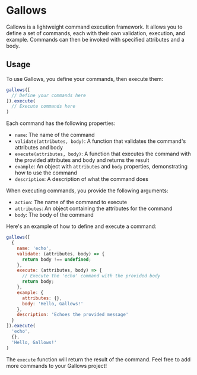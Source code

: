 # Gallows

Gallows is a lightweight command execution framework. It allows you to define a set of commands, each with their own validation, execution, and example. Commands can then be invoked with specified attributes and a body.

## Usage

To use Gallows, you define your commands, then execute them:

```javascript
gallows([
  // Define your commands here
]).execute(
  // Execute commands here
)
```

Each command has the following properties:

- `name`: The name of the command
- `validate(attributes, body)`: A function that validates the command's attributes and body
- `execute(attributes, body)`: A function that executes the command with the provided attributes and body and returns the result
- `example`: An object with `attributes` and `body` properties, demonstrating how to use the command
- `description`: A description of what the command does

When executing commands, you provide the following arguments:

- `action`: The name of the command to execute
- `attributes`: An object containing the attributes for the command
- `body`: The body of the command

Here's an example of how to define and execute a command:

```javascript
gallows([
  {
    name: 'echo',
    validate: (attributes, body) => {
      return body !== undefined;
    },
    execute: (attributes, body) => {
      // Execute the 'echo' command with the provided body
      return body;
    },
    example: {
      attributes: {},
      body: 'Hello, Gallows!'
    },
    description: 'Echoes the provided message'
  }
]).execute(
  'echo',
  {},
  'Hello, Gallows!'
)
```

The `execute` function will return the result of the command. Feel free to add more commands to your Gallows project!
